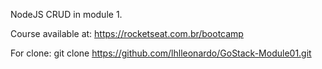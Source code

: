 NodeJS CRUD in module 1.

Course available at: https://rocketseat.com.br/bootcamp

For clone: git clone https://github.com/lhlleonardo/GoStack-Module01.git
